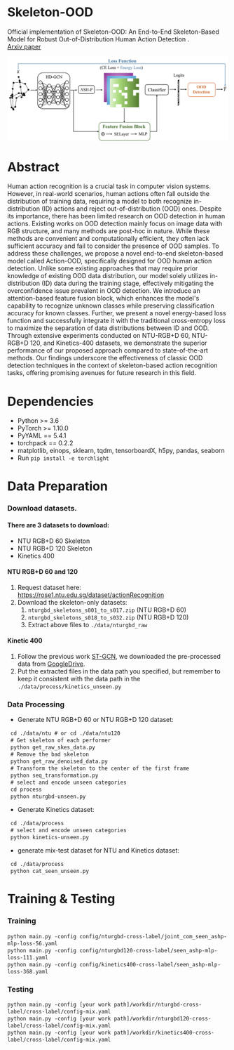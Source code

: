 # Skeleton-OOD
Official implementation of Skeleton-OOD: An End-to-End Skeleton-Based Model for Robust Out-of-Distribution Human Action Detection
.  
[Arxiv paper](https://arxiv.org/abs/2405.20633)

<div align="center">
    <img src="resource/pipeline.png">
</div>

# Abstract
Human action recognition is a crucial task in computer vision systems. However, in real-world scenarios, human actions often fall outside the distribution of training data, requiring a model to both recognize in-distribution (ID) actions and reject out-of-distribution (OOD) ones. Despite its importance, there has been limited research on OOD detection in human actions. Existing works on OOD detection mainly focus on image data with RGB structure, and many methods are post-hoc in nature. While these methods are convenient and computationally efficient, they often lack sufficient accuracy and fail to consider the presence of OOD samples. To address these challenges, we propose a novel end-to-end skeleton-based model called Action-OOD, specifically designed for OOD human action detection. Unlike some existing approaches that may require prior knowledge of existing OOD data distribution, our model solely utilizes in-distribution (ID) data during the training stage, effectively mitigating the overconfidence issue prevalent in OOD detection. We introduce an attention-based feature fusion block, which enhances the model's capability to recognize unknown classes while preserving classification accuracy for known classes. Further, we present a novel energy-based loss function and successfully integrate it with the traditional cross-entropy loss to maximize the separation of data distributions between ID and OOD. Through extensive experiments conducted on NTU-RGB+D 60, NTU-RGB+D 120, and Kinetics-400 datasets, we demonstrate the superior performance of our proposed approach compared to state-of-the-art methods. Our findings underscore the effectiveness of classic OOD detection techniques in the context of skeleton-based action recognition tasks, offering promising avenues for future research in this field.  


# Dependencies

- Python >= 3.6
- PyTorch >= 1.10.0
- PyYAML == 5.4.1
- torchpack == 0.2.2
- matplotlib, einops, sklearn, tqdm, tensorboardX, h5py, pandas, seaborn
- Run `pip install -e torchlight` 

# Data Preparation

### Download datasets.

#### There are 3 datasets to download:

- NTU RGB+D 60 Skeleton
- NTU RGB+D 120 Skeleton
- Kinetics 400

#### NTU RGB+D 60 and 120 

1. Request dataset here: https://rose1.ntu.edu.sg/dataset/actionRecognition
2. Download the skeleton-only datasets:
   1. `nturgbd_skeletons_s001_to_s017.zip` (NTU RGB+D 60)
   2. `nturgbd_skeletons_s018_to_s032.zip` (NTU RGB+D 120)
   3. Extract above files to `./data/nturgbd_raw`

#### Kinetic 400
1. Follow the previous work [ST-GCN](https://github.com/yysijie/st-gcn/blob/master/OLD_README.md), we downloaded the pre-processed data from 
[GoogleDrive](https://drive.google.com/open?id=103NOL9YYZSW1hLoWmYnv5Fs8mK-Ij7qb). 
2. Put the extracted files in the data path you specified, but remember to keep it consistent with the data path in the `./data/process/kinetics_unseen.py`

### Data Processing

- Generate NTU RGB+D 60 or NTU RGB+D 120 dataset:

```
 cd ./data/ntu # or cd ./data/ntu120
 # Get skeleton of each performer
 python get_raw_skes_data.py
 # Remove the bad skeleton 
 python get_raw_denoised_data.py
 # Transform the skeleton to the center of the first frame
 python seq_transformation.py
 # select and encode unseen categories 
 cd process
 python nturgbd-unseen.py
```
- Generate Kinetics dataset:

```
 cd ./data/process
 # select and encode unseen categories 
 python kinetics-unseen.py
```

- generate mix-test dataset for NTU and Kinetics dataset:
```
 cd ./data/process
 python cat_seen_unseen.py
```

# Training & Testing
### Training
    python main.py -config config/nturgbd-cross-label/joint_com_seen_ashp-mlp-loss-56.yaml
    python main.py -config config/nturgbd120-cross-label/seen_ashp-mlp-loss-111.yaml
    python main.py -config config/kinetics400-cross-label/seen_ashp-mlp-loss-368.yaml

### Testing
    python main.py -config [your work path]/workdir/nturgbd-cross-label/cross-label/config-mix.yaml
    python main.py -config [your work path]/workdir/nturgbd120-cross-label/cross-label/config-mix.yaml
    python main.py -config [your work path]/workdir/kinetics400-cross-label/cross-label/config-mix.yaml
